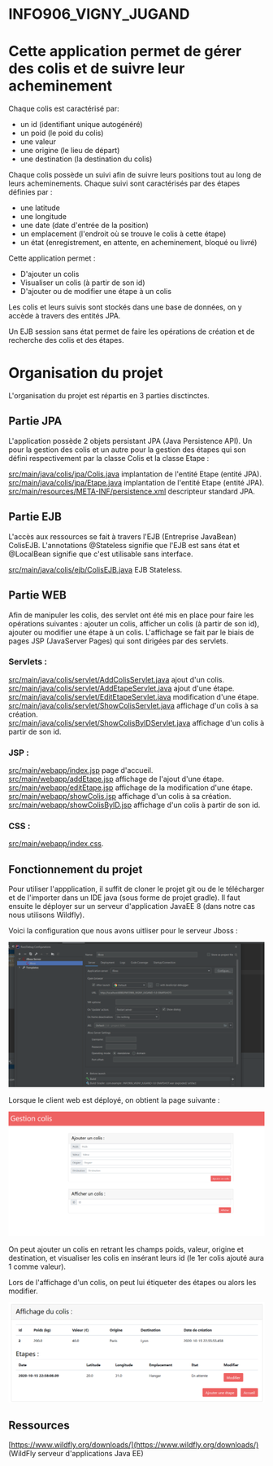 # INFO906_VIGNY_JUGAND

# Cette application permet de gérer des colis et de suivre leur acheminement


Chaque colis est caractérisé par:    
* un id (identifiant unique autogénéré)
* un poid (le poid du colis)
* une valeur
* une origine (le lieu de départ)
* une destination (la destination du colis)

Chaque colis possède un suivi afin de suivre leurs positions tout au long de leurs acheminements. Chaque suivi sont caractérisés par des étapes définies par :
* une latitude
* une longitude
* une date (date d'entrée de la position) 
* un emplacement (l'endroit où se trouve le colis à cette étape)
* un état (enregistrement, en attente, en acheminement, bloqué ou livré)


Cette application permet :
* D'ajouter un colis
* Visualiser un colis (à partir de son id)
* D'ajouter ou de modifier une étape à un colis


Les colis et leurs suivis sont stockés dans une base de données, on y accède à travers des entités JPA.

Un EJB session sans état permet de faire les opérations de création et de recherche des colis et des étapes.

# Organisation du projet

L'organisation du projet est répartis en 3 parties disctinctes.

## Partie JPA

L'application possède 2 objets persistant JPA (Java Persistence API). Un pour la gestion des colis et un autre pour la gestion des étapes qui son défini  respectivement par la classe Colis et la classe Etape :

[src/main/java/colis/jpa/Colis.java](src/main/java/colis/jpa/Colis.java) implantation de l'entité Etape (entité JPA).   
[src/main/java/colis/jpa/Etape.java](src/main/java/colis/jpa/Etape.java) implantation de l'entité Etape (entité JPA).  
[src/main/resources/META-INF/persistence.xml](src/main/resources/META-INF/persistence.xml) descripteur standard JPA.   

## Partie EJB

L'accès aux ressources se fait à travers l'EJB (Entreprise JavaBean) ColisEJB.
L'annotations @Stateless  signifie que l'EJB est sans état et  @LocalBean  signifie que c'est utilisable sans interface.

[src/main/java/colis/ejb/ColisEJB.java](src/main/java/colis/ejb/ColisEJB.java) EJB Stateless.

## Partie WEB

Afin de manipuler les colis, des servlet ont été mis en place pour faire les opérations suivantes : ajouter un colis, afficher un colis (à partir de son id), ajouter ou modifier une étape à un colis. L'affichage se fait par le biais de pages JSP (JavaServer Pages) qui sont dirigées par des servlets.

### Servlets :

[src/main/java/colis/servlet/AddColisServlet.java](src/main/java/colis/servlet/AddColisServlet.java)  ajout d'un colis.    
[src/main/java/colis/servlet/AddEtapeServlet.java](src/main/java/colis/servlet/AddEtapeServlet.java) ajout d'une étape.    
[src/main/java/colis/servlet/EditEtapeServlet.java](src/main/java/colis/servlet/EditEtapeServlet.java) modification d'une étape.    
[src/main/java/colis/servlet/ShowColisServlet.java](src/main/java/colis/servlet/ShowColisServlet.java) affichage d'un colis à sa création.    
[src/main/java/colis/servlet/ShowColisByIDServlet.java](src/main/java/colis/servlet/ShowColisByIDServlet.java) affichage d'un colis à partir de son id.    

### JSP :

[src/main/webapp/index.jsp](src/main/webapp/index.jsp)  page d'accueil.    
[src/main/webapp/addEtape.jsp](src/main/webapp/addEtape.jsp) affichage de l'ajout d'une étape.    
[src/main/webapp/editEtape.jsp](src/main/webapp/editEtape.jsp) affichage de la modification d'une étape.    
[src/main/webapp/showColis.jsp](src/main/webapp/showColis.jsp) affichage d'un colis à sa création.    
[src/main/webapp/showColisByID.jsp](src/main/webapp/showColisByID.jsp) affichage d'un colis à partir de son id.   

### CSS :

[src/main/webapp/index.css](src/main/webapp/index.css).    

## Fonctionnement du projet

Pour utiliser l'appplication, il suffit de cloner le projet git ou de le télécharger et de l'importer dans un IDE java (sous forme de projet gradle). Il faut ensuite le déployer sur un serveur d'application JavaEE 8 (dans notre cas nous utilisons Wildfly). 

Voici la configuration que nous avons uitliser pour le serveur Jboss :

![config](/images/Screen1.png)

Lorsque le client web est déployé, on obtient la page suivante : 

![accueil](/images/Capture1.png)
 
On peut ajouter un colis en retrant les champs poids, valeur, origine et destination, et visualiser les colis en insérant leurs id (le 1er colis ajouté aura 1 comme valeur).

Lors de l'affichage d'un colis, on peut lui étiqueter des étapes ou alors les modifier.

![listeColis](/images/Capture3.png)

## Ressources

[https://www.wildfly.org/downloads/](https://www.wildfly.org/downloads/) (WildFly serveur d'applications Java EE)
